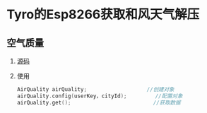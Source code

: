 # Tyro的Esp8266获取和风天气解压

## 空气质量

1. [源码](./src/AirQuality.cpp)

2. 使用

   ```c++
   AirQuality airQuality;  	                //创建对象
   airQuality.config(userKey，cityId);         //配置对象
   airQuality.get();						  //获取数据
```
   

   
   